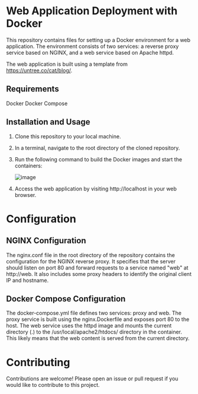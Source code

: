 # Web Application Deployment with Docker
This repository contains files for setting up a Docker environment for a web application. The environment consists of two services: a reverse proxy service based on NGINX, and a web service based on Apache httpd.

The web application is built using a template from https://untree.co/cat/blog/.

## Requirements
Docker
Docker Compose
## Installation and Usage
1. Clone this repository to your local machine.
2. In a terminal, navigate to the root directory of the cloned repository.
3. Run the following command to build the Docker images and start the containers:

    ![image](https://user-images.githubusercontent.com/105464424/218635162-76f071d9-9c3d-47a1-a7ae-157a9367db18.png)
4. Access the web application by visiting http://localhost in your web browser.
# Configuration
## NGINX Configuration
The nginx.conf file in the root directory of the repository contains the configuration for the NGINX reverse proxy. It specifies that the server should listen on port 80 and forward requests to a service named "web" at http://web. It also includes some proxy headers to identify the original client IP and hostname.
## Docker Compose Configuration
The docker-compose.yml file defines two services: proxy and web. The proxy service is built using the nginx.Dockerfile and exposes port 80 to the host. The web service uses the httpd image and mounts the current directory (.) to the /usr/local/apache2/htdocs/ directory in the container. This likely means that the web content is served from the current directory.

# Contributing
Contributions are welcome! Please open an issue or pull request if you would like to contribute to this project.
